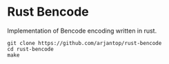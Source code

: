 # Rust Bencode

Implementation of Bencode encoding written in rust.

```
git clone https://github.com/arjantop/rust-bencode
cd rust-bencode
make
```
